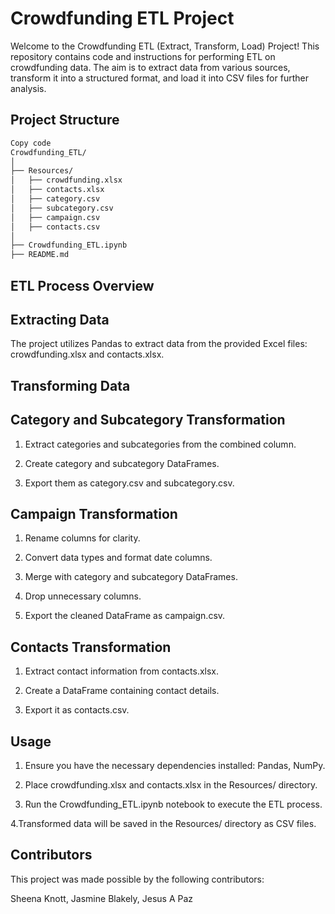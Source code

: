 # Crowdfunding ETL Project
Welcome to the Crowdfunding ETL (Extract, Transform, Load) Project! This repository contains code and instructions for performing ETL on crowdfunding data. The aim is to extract data from various sources, transform it into a structured format, and load it into CSV files for further analysis.

## Project Structure

```bash
Copy code
Crowdfunding_ETL/
│
├── Resources/
│   ├── crowdfunding.xlsx
│   ├── contacts.xlsx
│   ├── category.csv
│   ├── subcategory.csv
│   ├── campaign.csv
│   ├── contacts.csv
│
├── Crowdfunding_ETL.ipynb
├── README.md
```

## ETL Process Overview
## Extracting Data
The project utilizes Pandas to extract data from the provided Excel files: crowdfunding.xlsx and contacts.xlsx.

## Transforming Data
## Category and Subcategory Transformation

1. Extract categories and subcategories from the combined column.

2. Create category and subcategory DataFrames.

3. Export them as category.csv and subcategory.csv.

## Campaign Transformation

1. Rename columns for clarity.

2. Convert data types and format date columns.

3. Merge with category and subcategory DataFrames.

4. Drop unnecessary columns.

5. Export the cleaned DataFrame as campaign.csv.

## Contacts Transformation

1. Extract contact information from contacts.xlsx.

2. Create a DataFrame containing contact details.

3. Export it as contacts.csv.

## Usage

1. Ensure you have the necessary dependencies installed: Pandas, NumPy.

2. Place crowdfunding.xlsx and contacts.xlsx in the Resources/ directory.

3. Run the Crowdfunding_ETL.ipynb notebook to execute the ETL process.

4.Transformed data will be saved in the Resources/ directory as CSV files.

## Contributors

This project was made possible by the following contributors:

Sheena Knott, Jasmine Blakely, Jesus A Paz

